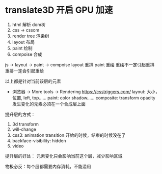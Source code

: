 # translate3D 开启 GPU 加速

1. html 解析 dom树
2. css -> cssom
3. render tree 渲染树
4. layout 布局
5. paint 绘制
6. compoise 合成

js -> layout -> paint -> compoise
layout 重排
paint 重绘
重绘不一定引起重排
重排一定会引起重绘

以上都是针对当前该层的元素

* 浏览器 -> More tools -> Rendering
<https://csstriggers.com/>
layout: 大小，位置, left, top……
paint: color shadow……
composite: transform opacity
发生变化的元素必须在一个合成层上面

提升层的方式：

1. 3d transform
2. will-change
3. css3: animation transition 开始的时候，结束的时候没在了
4. backface-visibility: hidden
5. video

提升层的好处：
元素变化只会影响当前这个层，减少影响区域

物极必反：每个层都需要内存消耗，不能滥用
